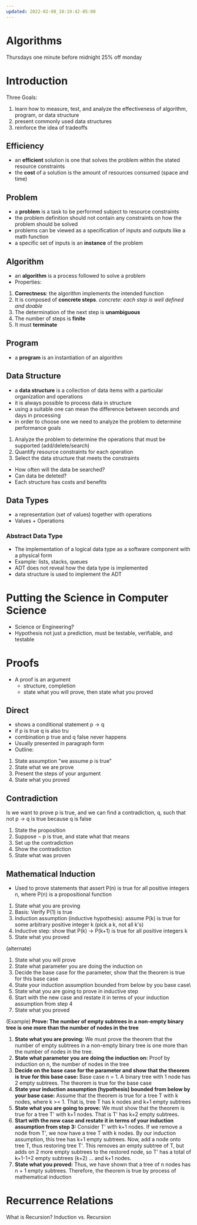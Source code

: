 ```yaml
---
updated: 2022-02-08_10:19:42-05:00
---
```

# Algorithms
Thursdays one minute before midnight
25% off monday

# Introduction
Three Goals:
1. learn how to measure, test, and analyze the effectiveness of algorithm, program, or data structure
2. present commonly used data structures
3. reinforce the idea of tradeoffs

## Efficiency
* an **efficient** solution is one that solves the problem within the stated resource constraints
* the **cost** of a solution is the amount of resources consumed (space and time)

## Problem
* a **problem** is a task to be performed subject to resource constraints
* the problem definition should not contain any constraints on how the problem should be solved
* problems can be viewed as a specification of inputs and outputs like a math function
* a specific set of inputs is an **instance** of the problem

## Algorithm
* an **algorithm** is a process followed to solve a problem
* Properties:

1. **Correctness**: the algorithm implements the intended function
2. It is composed of **concrete steps**. *concrete: each step is well defined and doable*
3. The determination of the next step is **unambiguous**
4. The number of steps is **finite**
5. It must **terminate**


## Program
* a **program** is an instantiation of an algorithm

## Data Structure
* a **data structure** is a collection of data items with a particular organization and operations
* it is always possible to process data in structure
* using a suitable one can mean the difference between seconds and days in processing
* in order to choose one we need to analyze the problem to determine performance goals

1. Analyze the problem to determine the operations that must be supported (add/delete/search)
2. Quantify resource constraints for each operation
3. Select the data structure that meets the constraints

* How often will the data be searched?
* Can data be deleted?
* Each structure has costs and benefits

## Data Types
* a representation (set of values) together with operations
* Values + Operations

### Abstract Data Type
* The implementation of a logical data type as a software component with a physical form
* Example: lists, stacks, queues
* ADT does not reveal how the data type is implemented
* data structure is used to implement the ADT

# Putting the Science in Computer Science
* Science or Engineering?
* Hypothesis not just a prediction, must be testable, verifiable, and testable


# Proofs
* A proof is an argument
	* structure, completion
	* state what you will prove, then state what you proved
	
## Direct
* shows a conditional statement p -> q
* if p is true q is also tru
* combination p true and q false never happens
* Usually presented in paragraph form
* Outline:
1. State assumption "we assume p is true"
2. State what we are prove
3. Present the steps of your argument
4. State what you proved


## Contradiction
Is we want to prove p is true, and we can find a contradiction, q, such that not p -> q is true
because q is false

1. State the proposition
2. Suppose $\neg$ p is true, and state what that means
3. Set up the contradiction
4. Show the contradiction 
5. State what was proven 

## Mathematical Induction
* Used to prove statements that assert P(n) is true for all positive integers n, where P(n) is a propositional function

1. State what you are proving
2. Basis: Verify P(1) is true
3. Induction assumption (inductive hypothesis): assume P(k) is true for some arbitrary positive integer k (pick a k, not all k's)
4. Inductive step: show that P(k) -> P(k+1) is true for all positive integers k
5. State what you proved

(alternate)
1. State what you will prove
2. State what parameter you are doing the induction on
3. Decide the base case for the parameter, show that the theorem is true for this base case
4. State your induction assumption bounded from below by you base case\
5. State what you are going to prove in inductive step
6. Start with the new case and restate it in terms of your induction assumption from step 4 
7. State what you proved

(Example)
**Prove: The number of empty subtrees in a non-empty binary tree is one more than the number of nodes in the tree**

1. **State what you are proving:** We must prove the theorem that the number of empty subtrees in a non-empty binary tree is one more than the number of nodes in the tree.
2. **State what parameter you are doing the induction on:** Proof by induction on n, the number of nodes in the tree
3. **Decide on the base case for the parameter and show that the theorem is true for this base case:** Base case n = 1. A binary tree with 1 node has 2 empty subtrees. The theorem is true for the base case
4. **State your induction assumption (hypothesis) bounded from below by your base case:** Assume that the theorem is true for a tree T with k nodes, where k >= 1. That is, tree T has k nodes and k+1 empty subtrees
5. **State what you are going to prove:** We must show that the theorem is true for a tree T' with k+1 nodes. That is T' has k+2 empty subtrees. 
6. **Start with the new case and restate it in terms of your induction assumption from step 3:** Consider T' with k+1 nodes. If we remove a node from T', we now have a tree T with k nodes. By our induction assumption, this tree has k+1 empty subtrees. Now, add a node onto tree T, thus restoring tree T'. This removes an empty subtree of T, but adds on 2 more empty subtrees to the restored node, so T' has a total of k+1-1+2 empty subtrees (k+2) ... and k+1 nodes.
7. **State what you proved:** Thus, we have shown that a tree of n nodes has n + 1 empty subtrees. Therefore, the theorem is true by process of mathematical induction


# Recurrence Relations
What is Recursion?
Induction vs. Recursion
